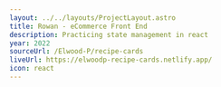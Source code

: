 ```yaml
---
layout: ../../layouts/ProjectLayout.astro
title: Rowan - eCommerce Front End
description: Practicing state management in react
year: 2022
sourceUrl: /Elwood-P/recipe-cards
liveUrl: https://elwoodp-recipe-cards.netlify.app/
icon: react
---
```

